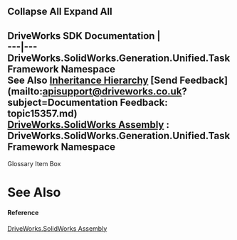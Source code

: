 Collapse All Expand All  
---  
DriveWorks SDK Documentation  |   
---|---  
DriveWorks.SolidWorks.Generation.Unified.TaskFramework Namespace   
See Also [Inheritance Hierarchy](topic15358.md) [Send Feedback](mailto:apisupport@driveworks.co.uk?subject=Documentation Feedback: topic15357.md)  
[DriveWorks.SolidWorks Assembly](topic13342.md) : DriveWorks.SolidWorks.Generation.Unified.TaskFramework Namespace  
---  
  
Glossary Item Box

# See Also

#### Reference

[DriveWorks.SolidWorks Assembly](topic13342.md)


